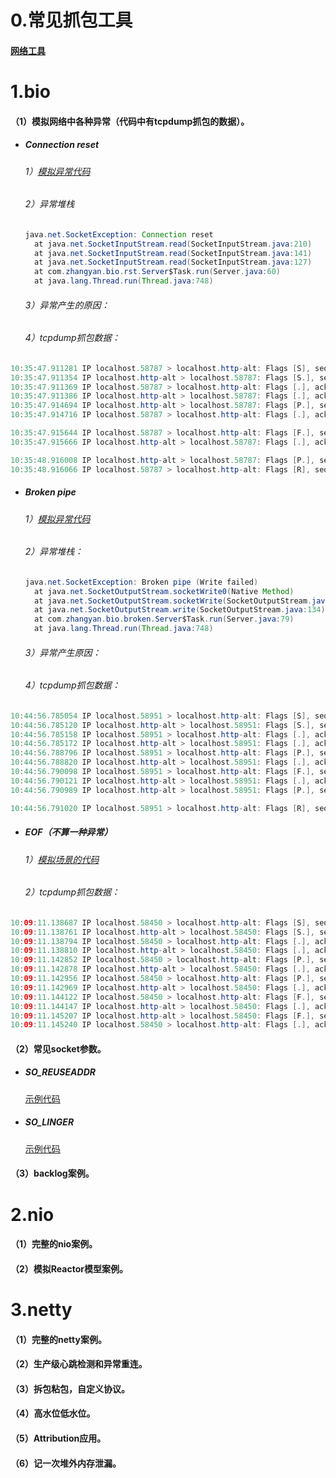 # 0.常见抓包工具

#### [网络工具](https://github.com/sybnfkn/advanced-netty/blob/master/doc/%E5%B8%B8%E8%A7%81%E7%BD%91%E7%BB%9C%E5%B7%A5%E5%85%B7.md)

# 1.bio

####   （1）模拟网络中各种异常（代码中有tcpdump抓包的数据）。

- ##### Connection reset

  ###### 1）[模拟异常代码](https://github.com/sybnfkn/advanced-netty/tree/master/src/main/java/com/zhangyan/bio/rst)

  ###### 2）异常堆栈

  ```java
  java.net.SocketException: Connection reset
  	at java.net.SocketInputStream.read(SocketInputStream.java:210)
  	at java.net.SocketInputStream.read(SocketInputStream.java:141)
  	at java.net.SocketInputStream.read(SocketInputStream.java:127)
  	at com.zhangyan.bio.rst.Server$Task.run(Server.java:60)
  	at java.lang.Thread.run(Thread.java:748)
  ```

  ###### 3）异常产生的原因：

  

  ###### 4）tcpdump抓包数据：

```java
10:35:47.911281 IP localhost.58787 > localhost.http-alt: Flags [S], seq 4085467106, win 65535, options [mss 16344,nop,wscale 6,nop,nop,TS val 223620011 ecr 0,sackOK,eol], length 0
10:35:47.911354 IP localhost.http-alt > localhost.58787: Flags [S.], seq 1616411357, ack 4085467107, win 65535, options [mss 16344,nop,wscale 6,nop,nop,TS val 223620011 ecr 223620011,sackOK,eol], length 0
10:35:47.911369 IP localhost.58787 > localhost.http-alt: Flags [.], ack 1, win 6379, options [nop,nop,TS val 223620011 ecr 223620011], length 0
10:35:47.911386 IP localhost.http-alt > localhost.58787: Flags [.], ack 1, win 6379, options [nop,nop,TS val 223620011 ecr 223620011], length 0
10:35:47.914694 IP localhost.http-alt > localhost.58787: Flags [P.], seq 1:2, ack 1, win 6379, options [nop,nop,TS val 223620014 ecr 223620011], length 1: HTTP
10:35:47.914716 IP localhost.58787 > localhost.http-alt: Flags [.], ack 2, win 6379, options [nop,nop,TS val 223620014 ecr 223620014], length 0

10:35:47.915644 IP localhost.58787 > localhost.http-alt: Flags [F.], seq 1, ack 2, win 6379, options [nop,nop,TS val 223620014 ecr 223620014], length 0
10:35:47.915666 IP localhost.http-alt > localhost.58787: Flags [.], ack 2, win 6379, options [nop,nop,TS val 223620014 ecr 223620014], length 0

10:35:48.916008 IP localhost.http-alt > localhost.58787: Flags [P.], seq 2:3, ack 2, win 6379, options [nop,nop,TS val 223621009 ecr 223620014], length 1: HTTP
10:35:48.916066 IP localhost.58787 > localhost.http-alt: Flags [R], seq 4085467108, win 0, length 0
```



- ##### Broken pipe

  ###### 1）[模拟异常代码](https://github.com/sybnfkn/advanced-netty/tree/master/src/main/java/com/zhangyan/bio/broken)

  ###### 2）异常堆栈：

  ```java
  java.net.SocketException: Broken pipe (Write failed)
  	at java.net.SocketOutputStream.socketWrite0(Native Method)
  	at java.net.SocketOutputStream.socketWrite(SocketOutputStream.java:111)
  	at java.net.SocketOutputStream.write(SocketOutputStream.java:134)
  	at com.zhangyan.bio.broken.Server$Task.run(Server.java:79)
  	at java.lang.Thread.run(Thread.java:748)
  ```

  ###### 3）异常产生原因：

  

  ###### 4）tcpdump抓包数据：

```java
10:44:56.785054 IP localhost.58951 > localhost.http-alt: Flags [S], seq 3781600995, win 65535, options [mss 16344,nop,wscale 6,nop,nop,TS val 224167340 ecr 0,sackOK,eol], length 0
10:44:56.785120 IP localhost.http-alt > localhost.58951: Flags [S.], seq 4178681052, ack 3781600996, win 65535, options [mss 16344,nop,wscale 6,nop,nop,TS val 224167340 ecr 224167340,sackOK,eol], length 0
10:44:56.785158 IP localhost.58951 > localhost.http-alt: Flags [.], ack 1, win 6379, options [nop,nop,TS val 224167340 ecr 224167340], length 0
10:44:56.785172 IP localhost.http-alt > localhost.58951: Flags [.], ack 1, win 6379, options [nop,nop,TS val 224167340 ecr 224167340], length 0
10:44:56.788796 IP localhost.58951 > localhost.http-alt: Flags [P.], seq 1:32, ack 1, win 6379, options [nop,nop,TS val 224167343 ecr 224167340], length 31: HTTP
10:44:56.788820 IP localhost.http-alt > localhost.58951: Flags [.], ack 32, win 6379, options [nop,nop,TS val 224167343 ecr 224167343], length 0
10:44:56.790098 IP localhost.58951 > localhost.http-alt: Flags [F.], seq 32, ack 1, win 6379, options [nop,nop,TS val 224167344 ecr 224167343], length 0
10:44:56.790121 IP localhost.http-alt > localhost.58951: Flags [.], ack 33, win 6379, options [nop,nop,TS val 224167344 ecr 224167344], length 0
10:44:56.790989 IP localhost.http-alt > localhost.58951: Flags [P.], seq 1:2, ack 33, win 6379, options [nop,nop,TS val 224167344 ecr 224167344], length 1: HTTP

10:44:56.791020 IP localhost.58951 > localhost.http-alt: Flags [R], seq 3781601028, win 0, length 0
```



- ##### EOF（不算一种异常）

  ###### 1）[模拟场景的代码](https://github.com/sybnfkn/advanced-netty/tree/master/src/main/java/com/zhangyan/bio/eof)

  

  ###### 2）tcpdump抓包数据：

```java
10:09:11.138687 IP localhost.58450 > localhost.http-alt: Flags [S], seq 2536016985, win 65535, options [mss 16344,nop,wscale 6,nop,nop,TS val 222027782 ecr 0,sackOK,eol], length 0
10:09:11.138761 IP localhost.http-alt > localhost.58450: Flags [S.], seq 1655685196, ack 2536016986, win 65535, options [mss 16344,nop,wscale 6,nop,nop,TS val 222027782 ecr 222027782,sackOK,eol], length 0
10:09:11.138794 IP localhost.58450 > localhost.http-alt: Flags [.], ack 1, win 6379, options [nop,nop,TS val 222027782 ecr 222027782], length 0
10:09:11.138810 IP localhost.http-alt > localhost.58450: Flags [.], ack 1, win 6379, options [nop,nop,TS val 222027782 ecr 222027782], length 0
10:09:11.142852 IP localhost.58450 > localhost.http-alt: Flags [P.], seq 1:12, ack 1, win 6379, options [nop,nop,TS val 222027786 ecr 222027782], length 11: HTTP
10:09:11.142878 IP localhost.http-alt > localhost.58450: Flags [.], ack 12, win 6379, options [nop,nop,TS val 222027786 ecr 222027786], length 0
10:09:11.142956 IP localhost.58450 > localhost.http-alt: Flags [P.], seq 12:23, ack 1, win 6379, options [nop,nop,TS val 222027786 ecr 222027786], length 11: HTTP
10:09:11.142969 IP localhost.http-alt > localhost.58450: Flags [.], ack 23, win 6379, options [nop,nop,TS val 222027786 ecr 222027786], length 0
10:09:11.144122 IP localhost.58450 > localhost.http-alt: Flags [F.], seq 23, ack 1, win 6379, options [nop,nop,TS val 222027787 ecr 222027786], length 0
10:09:11.144147 IP localhost.http-alt > localhost.58450: Flags [.], ack 24, win 6379, options [nop,nop,TS val 222027787 ecr 222027787], length 0
10:09:11.145207 IP localhost.http-alt > localhost.58450: Flags [F.], seq 1, ack 24, win 6379, options [nop,nop,TS val 222027788 ecr 222027787], length 0
10:09:11.145240 IP localhost.58450 > localhost.http-alt: Flags [.], ack 2, win 6379, options [nop,nop,TS val 222027788 ecr 222027788], length 0
```



#### （2）常见socket参数。

- ##### SO_REUSEADDR

  [示例代码](https://github.com/sybnfkn/advanced-netty/tree/master/src/main/java/com/zhangyan/bio/so_reuseaddr)

- ##### SO_LINGER

  [示例代码](https://github.com/sybnfkn/advanced-netty/tree/master/src/main/java/com/zhangyan/bio/so_linger)



#### （3）backlog案例。





# 2.nio
####   （1）完整的nio案例。

####   （2）模拟Reactor模型案例。

# 3.netty
####   （1）完整的netty案例。

####   （2）生产级心跳检测和异常重连。

####   （3）拆包粘包，自定义协议。

####   （4）高水位低水位。

####   （5）Attribution应用。

####   （6）记一次堆外内存泄漏。